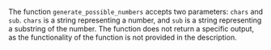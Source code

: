 The function `generate_possible_numbers` accepts two parameters: `chars` and `sub`. `chars` is a string representing a number, and `sub` is a string representing a substring of the number. The function does not return a specific output, as the functionality of the function is not provided in the description.